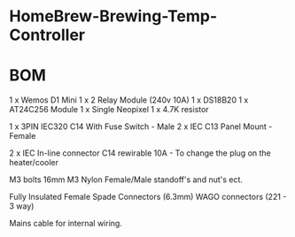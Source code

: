 # HomeBrew-Brewing-Temp-Controller

# BOM

1 x Wemos D1 Mini
1 x 2 Relay Module (240v 10A)
1 x DS18B20
1 x AT24C256 Module
1 x Single Neopixel
1 x 4.7K resistor

1 x 3PIN IEC320 C14 With Fuse Switch            - Male
2 x IEC C13 Panel Mount                         - Female

2 x IEC In-line connector C14 rewirable 10A     - To change the plug on the heater/cooler

M3 bolts 16mm
M3 Nylon Female/Male standoff's and nut's ect.

Fully Insulated Female Spade Connectors (6.3mm)
WAGO connectors (221 - 3 way)

Mains cable for internal wiring. 
